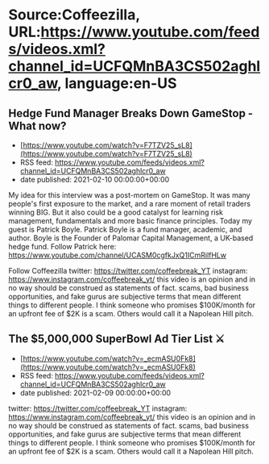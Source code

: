 # Source:Coffeezilla, URL:https://www.youtube.com/feeds/videos.xml?channel_id=UCFQMnBA3CS502aghlcr0_aw, language:en-US

## Hedge Fund Manager Breaks Down GameStop - What now?
 - [https://www.youtube.com/watch?v=F7TZV25_sL8](https://www.youtube.com/watch?v=F7TZV25_sL8)
 - RSS feed: https://www.youtube.com/feeds/videos.xml?channel_id=UCFQMnBA3CS502aghlcr0_aw
 - date published: 2021-02-10 00:00:00+00:00

My idea for this interview was a post-mortem on GameStop. It was many people's first exposure to the market, and a rare moment of retail traders winning BIG. But it also could be a good catalyst for learning risk management, fundamentals and more basic finance principles. Today my guest is Patrick Boyle. 
Patrick Boyle is a fund manager, academic, and author. Boyle is the Founder of Palomar Capital Management, a UK-based hedge fund.
Follow Patrick here: 
https://www.youtube.com/channel/UCASM0cgfkJxQ1ICmRilfHLw

Follow Coffeezilla
twitter: https://twitter.com/coffeebreak_YT
instagram: https://www.instagram.com/coffeebreak_yt/
this video is an opinion and in no way should be construed as statements of fact. scams, bad business opportunities, and fake gurus are subjective terms that mean different things to different people. I think someone who promises $100K/month for an upfront fee of $2K is a scam. Others would call it a Napolean Hill pitch.

## The $5,000,000 SuperBowl Ad Tier List ⚔️
 - [https://www.youtube.com/watch?v=_ecmASU0Fk8](https://www.youtube.com/watch?v=_ecmASU0Fk8)
 - RSS feed: https://www.youtube.com/feeds/videos.xml?channel_id=UCFQMnBA3CS502aghlcr0_aw
 - date published: 2021-02-09 00:00:00+00:00

twitter: https://twitter.com/coffeebreak_YT
instagram: https://www.instagram.com/coffeebreak_yt/
this video is an opinion and in no way should be construed as statements of fact. scams, bad business opportunities, and fake gurus are subjective terms that mean different things to different people. I think someone who promises $100K/month for an upfront fee of $2K is a scam. Others would call it a Napolean Hill pitch.

